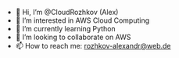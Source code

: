 - 👋 Hi, I’m @CloudRozhkov (Alex)
- 👀 I’m interested in AWS Cloud Computing
- 🌱 I’m currently learning Python
- 💞️ I’m looking to collaborate on AWS
- 📫 How to reach me: rozhkov-alexandr@web.de

<!---
CloudRozhkov/CloudRozhkov is a ✨ special ✨ repository because its `README.md` (this file) appears on your GitHub profile.
You can click the Preview link to take a look at your changes.
--->

